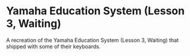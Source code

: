 # Yamaha Education System (Lesson 3, Waiting)
A recreation of the Yamaha Education System (Lesson 3, Waiting) that shipped with some of their keyboards.
